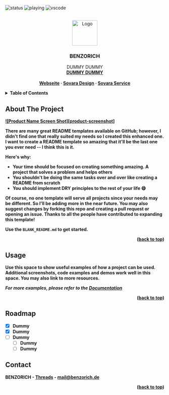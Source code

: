 <!-- Improved compatibility of back to top link: See: https://github.com/othneildrew/Best-README-Template/pull/73 -->
<a id="readme-top"></a>
<!--
*** Thanks for checking out the Best-README-Template. If you have a suggestion
*** that would make this better, please fork the repo and create a pull request
*** or simply open an issue with the tag "enhancement".
*** Don't forget to give the project a star!
*** Thanks again! Now go create something AMAZING! :D
-->



<!-- PROJECT SHIELDS -->
<!--
*** I'm using markdown "reference style" links for readability.
*** Reference links are enclosed in brackets [ ] instead of parentheses ( ).
*** See the bottom of this document for the declaration of the reference variables
*** for contributors-url, forks-url, etc. This is an optional, concise syntax you may use.
*** https://www.markdownguide.org/basic-syntax/#reference-style-links
-->
![status](https://api.statusbadges.me/badge/status/449613814049275905?simple=true)
![playing](https://api.statusbadges.me/badge/playing/449613814049275905)
![vscode](https://api.statusbadges.me/badge/vscode/449613814049275905)




<!-- PROJECT LOGO -->
<br />
<div align="center">
  <a href="https://benzorich.de">
    <img src="https://avatars.githubusercontent.com/u/125579030?v=4" alt="Logo" width="80" height="80">
  </a>

  <h3 align="center">BENZORICH</h3>

  <p align="center">
    DUMMY DUMMY
    <br />
    <a href="https://github.com/othneildrew/Best-README-Template"><strong>DUMMY DUMMY
    <br />
    <br />
    <a href="https://benzorich.de">Webseite</a>
    ·
    <a href="https://discord.gg/sovaradesign">Sovara Design</a>
    ·
    <a href="https://discord.gg/Z44JwcGJ">Sovara Service</a>
  </p>
</div>



<!-- TABLE OF CONTENTS -->
<details>
  <summary>Table of Contents</summary>
  <ol>
    <li>
      <a href="#about-the-project">About The Project</a>
      <ul>
        <li><a href="#built-with">Built With</a></li>
      </ul>
    </li>
    <li>
      <a href="#getting-started">Getting Started</a>
      <ul>
        <li><a href="#prerequisites">Prerequisites</a></li>
        <li><a href="#installation">Installation</a></li>
      </ul>
    </li>
    <li><a href="#usage">Usage</a></li>
    <li><a href="#roadmap">Roadmap</a></li>
    <li><a href="#contributing">Contributing</a></li>
    <li><a href="#license">License</a></li>
    <li><a href="#contact">Contact</a></li>
    <li><a href="#acknowledgments">Acknowledgments</a></li>
  </ol>
</details>



<!-- ABOUT THE PROJECT -->
## About The Project

[![Product Name Screen Shot][product-screenshot]](https://example.com)

There are many great README templates available on GitHub; however, I didn't find one that really suited my needs so I created this enhanced one. I want to create a README template so amazing that it'll be the last one you ever need -- I think this is it.

Here's why:
* Your time should be focused on creating something amazing. A project that solves a problem and helps others
* You shouldn't be doing the same tasks over and over like creating a README from scratch
* You should implement DRY principles to the rest of your life :smile:

Of course, no one template will serve all projects since your needs may be different. So I'll be adding more in the near future. You may also suggest changes by forking this repo and creating a pull request or opening an issue. Thanks to all the people have contributed to expanding this template!

Use the `BLANK_README.md` to get started.

<p align="right">(<a href="#readme-top">back to top</a>)</p>


<!-- USAGE EXAMPLES -->
## Usage

Use this space to show useful examples of how a project can be used. Additional screenshots, code examples and demos work well in this space. You may also link to more resources.

_For more examples, please refer to the [Documentation](https://example.com)_

<p align="right">(<a href="#readme-top">back to top</a>)</p>



<!-- ROADMAP -->
## Roadmap

- [x] Dummy
- [x] Dummy
- [ ] Dummy
    - [ ] Dummy
    - [ ] Dummy

<!-- CONTACT -->
## Contact

BENZORICH - [Threads](https://www.threads.net/@benzorichx) - mail@benzorich.de

<p align="right">(<a href="#readme-top">back to top</a>)</p>
